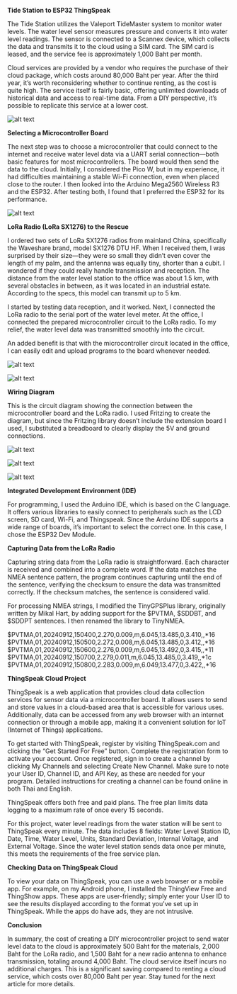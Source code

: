 **Tide Station to ESP32 ThingSpeak**

The Tide Station utilizes the Valeport TideMaster system to monitor water levels. The water level sensor measures pressure and converts it into water level readings. The sensor is connected to a Scannex device, which collects the data and transmits it to the cloud using a SIM card. The SIM card is leased, and the service fee is approximately 1,000 Baht per month.

Cloud services are provided by a vendor who requires the purchase of their cloud package, which costs around 80,000 Baht per year. After the third year, it’s worth reconsidering whether to continue renting, as the cost is quite high. The service itself is fairly basic, offering unlimited downloads of historical data and access to real-time data. From a DIY perspective, it’s possible to replicate this service at a lower cost.

![alt text](https://github.com/pbroboto/Tide-Station-to-ESP32-ThingSpeak/blob/main/images/Tide5-768x1024.webp?raw=true)

**Selecting a Microcontroller Board**

The next step was to choose a microcontroller that could connect to the internet and receive water level data via a UART serial connection—both basic features for most microcontrollers. The board would then send the data to the cloud. Initially, I considered the Pico W, but in my experience, it had difficulties maintaining a stable Wi-Fi connection, even when placed close to the router. I then looked into the Arduino Mega2560 Wireless R3 and the ESP32. After testing both, I found that I preferred the ESP32 for its performance.

![alt text](https://github.com/pbroboto/Tide-Station-to-ESP32-ThingSpeak/blob/main/images/esp32-wroom-32b.jpg?raw=true)

**LoRa Radio (LoRa SX1276) to the Rescue**

I ordered two sets of LoRa SX1276 radios from mainland China, specifically the Waveshare brand, model SX1276 DTU HF. When I received them, I was surprised by their size—they were so small they didn’t even cover the length of my palm, and the antenna was equally tiny, shorter than a cubit. I wondered if they could really handle transmission and reception. The distance from the water level station to the office was about 1.5 km, with several obstacles in between, as it was located in an industrial estate. According to the specs, this model can transmit up to 5 km.

I started by testing data reception, and it worked. Next, I connected the LoRa radio to the serial port of the water level meter. At the office, I connected the prepared microcontroller circuit to the LoRa radio. To my relief, the water level data was transmitted smoothly into the circuit.

An added benefit is that with the microcontroller circuit located in the office, I can easily edit and upload programs to the board whenever needed.


![alt text](https://github.com/pbroboto/Tide-Station-to-ESP32-ThingSpeak/blob/main/images/waveshare_lora_sx1276_dtu_hf.webp?raw=true)

![alt text](https://github.com/pbroboto/Tide-Station-to-ESP32-ThingSpeak/blob/main/images/lora_sx1276_valeport_tidemaster_and_esp32.jpg?raw=true)

**Wiring Diagram**

This is the circuit diagram showing the connection between the microcontroller board and the LoRa radio. I used Fritzing to create the diagram, but since the Fritzing library doesn’t include the extension board I used, I substituted a breadboard to clearly display the 5V and ground connections.

![alt text](https://github.com/pbroboto/Tide-Station-to-ESP32-ThingSpeak/blob/main/images/ESP32_Tide_Station_bb.jpg?raw=true)

![alt text](https://github.com/pbroboto/Tide-Station-to-ESP32-ThingSpeak/blob/main/images/esp32_thingspeak_wiring_diagram.webp?raw=true)

![alt text](https://github.com/pbroboto/Tide-Station-to-ESP32-ThingSpeak/blob/main/images/esp32_thingspeak_box.webp?raw=true)

**Integrated Development Environment (IDE)**

For programming, I used the Arduino IDE, which is based on the C language. It offers various libraries to easily connect to peripherals such as the LCD screen, SD card, Wi-Fi, and Thingspeak. Since the Arduino IDE supports a wide range of boards, it’s important to select the correct one. In this case, I chose the ESP32 Dev Module.

**Capturing Data from the LoRa Radio**

Capturing string data from the LoRa radio is straightforward. Each character is received and combined into a complete word. If the data matches the NMEA sentence pattern, the program continues capturing until the end of the sentence, verifying the checksum to ensure the data was transmitted correctly. If the checksum matches, the sentence is considered valid.

For processing NMEA strings, I modified the TinyGPSPlus library, originally written by Mikal Hart, by adding support for the $PVTMA, $SDDBT, and $SDDPT sentences. I then renamed the library to TinyNMEA.

$PVTMA,01,20240912,150400,2.270,0.009,m,6.045,13.485,0,3.410,,*16
$PVTMA,01,20240912,150500,2.272,0.008,m,6.045,13.485,0,3.412,,*16
$PVTMA,01,20240912,150600,2.276,0.009,m,6.045,13.492,0,3.415,,*11
$PVTMA,01,20240912,150700,2.279,0.011,m,6.045,13.485,0,3.419,,*1c
$PVTMA,01,20240912,150800,2.283,0.009,m,6.049,13.477,0,3.422,,*16

**ThingSpeak Cloud Project**

ThingSpeak is a web application that provides cloud data collection services for sensor data via a microcontroller board. It allows users to send and store values in a cloud-based area that is accessible for various uses. Additionally, data can be accessed from any web browser with an internet connection or through a mobile app, making it a convenient solution for IoT (Internet of Things) applications.

To get started with ThingSpeak, register by visiting ThingSpeak.com and clicking the “Get Started For Free” button. Complete the registration form to activate your account. Once registered, sign in to create a channel by clicking My Channels and selecting Create New Channel. Make sure to note your User ID, Channel ID, and API Key, as these are needed for your program. Detailed instructions for creating a channel can be found online in both Thai and English.

ThingSpeak offers both free and paid plans. The free plan limits data logging to a maximum rate of once every 15 seconds.

For this project, water level readings from the water station will be sent to ThingSpeak every minute. The data includes 8 fields: Water Level Station ID, Date, Time, Water Level, Units, Standard Deviation, Internal Voltage, and External Voltage. Since the water level station sends data once per minute, this meets the requirements of the free service plan.

**Checking Data on ThingSpeak Cloud**

To view your data on ThingSpeak, you can use a web browser or a mobile app. For example, on my Android phone, I installed the ThingView Free and ThingShow apps. These apps are user-friendly; simply enter your User ID to see the results displayed according to the format you've set up in ThingSpeak. While the apps do have ads, they are not intrusive.

**Conclusion**

In summary, the cost of creating a DIY microcontroller project to send water level data to the cloud is approximately 500 Baht for the materials, 2,000 Baht for the LoRa radio, and 1,500 Baht for a new radio antenna to enhance transmission, totaling around 4,000 Baht. The cloud service itself incurs no additional charges. This is a significant saving compared to renting a cloud service, which costs over 80,000 Baht per year. Stay tuned for the next article for more details.
